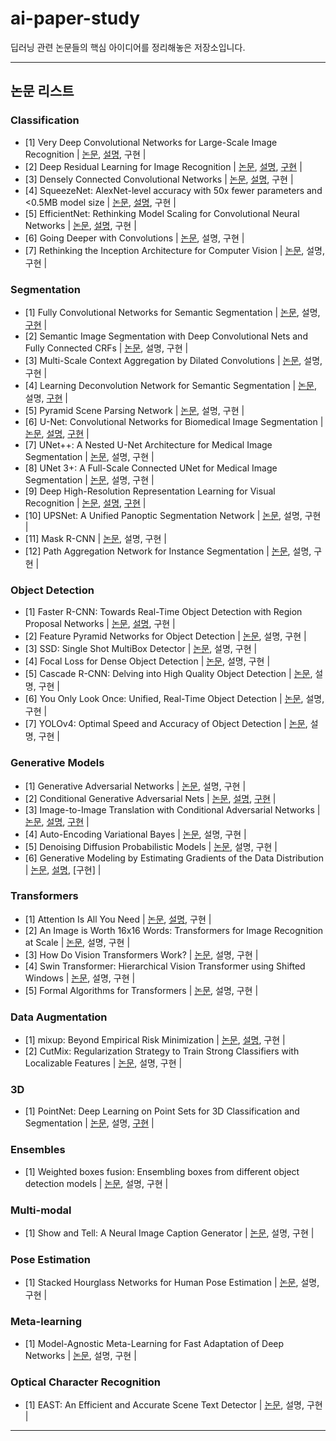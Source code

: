 # ai-paper-study

딥러닝 관련 논문들의 핵심 아이디어를 정리해놓은 저장소입니다.

---

## 논문 리스트

### Classification
- [1] Very Deep Convolutional Networks for Large-Scale Image Recognition | [논문](https://arxiv.org/abs/1409.1556), [설명](https://github.com/sseunghyuns/ai-paper-study/tree/main/Classification#1), 구현 |
- [2] Deep Residual Learning for Image Recognition | [논문](https://arxiv.org/abs/1512.03385), [설명](https://github.com/sseunghyuns/ai-paper-study/tree/main/Classification#2), [구현](https://github.com/sseunghyuns/ai-paper-study/tree/main/Classification/ResNet) |
- [3] Densely Connected Convolutional Networks | [논문](https://arxiv.org/abs/1608.06993), [설명](https://github.com/sseunghyuns/ai-paper-study/tree/main/Classification#3), 구현 |
- [4] SqueezeNet: AlexNet-level accuracy with 50x fewer parameters and <0.5MB model size | [논문](https://arxiv.org/abs/1602.07360), [설명](https://github.com/sseunghyuns/ai-paper-study/tree/main/Classification#4), 구현 |
- [5] EfficientNet: Rethinking Model Scaling for Convolutional Neural Networks | [논문](https://arxiv.org/abs/1905.11946), [설명](https://github.com/sseunghyuns/ai-paper-study/tree/main/Classification#5), 구현 | 
- [6] Going Deeper with Convolutions | [논문](https://arxiv.org/abs/1409.4842), 설명, 구현 | 
- [7] Rethinking the Inception Architecture for Computer Vision | [논문](https://arxiv.org/abs/1512.00567), 설명, 구현 | 

### Segmentation
- [1] Fully Convolutional Networks for Semantic Segmentation | [논문](https://arxiv.org/abs/1411.4038), 설명, [구현](https://github.com/sseunghyuns/ai-paper-study/tree/main/Segmentation/FCN) |
- [2] Semantic Image Segmentation with Deep Convolutional Nets and Fully Connected CRFs | [논문](https://arxiv.org/abs/1412.7062), 설명, 구현 |
- [3] Multi-Scale Context Aggregation by Dilated Convolutions | [논문](https://arxiv.org/abs/1511.07122), 설명, 구현 |
- [4] Learning Deconvolution Network for Semantic Segmentation | [논문](https://arxiv.org/abs/1505.04366), 설명, [구현](https://github.com/sseunghyuns/ai-paper-study/tree/main/Segmentation/DeconvNet) |
- [5] Pyramid Scene Parsing Network | [논문](https://arxiv.org/abs/1612.01105), 설명, 구현 |
- [6] U-Net: Convolutional Networks for Biomedical Image Segmentation | [논문](https://arxiv.org/abs/1505.04597), [설명](#1), [구현](https://github.com/sseunghyuns/ai-paper-study/tree/main/paper_implementations/UNet) |
- [7] UNet++: A Nested U-Net Architecture for Medical Image Segmentation | [논문](https://arxiv.org/abs/1807.10165), 설명, 구현 |
- [8] UNet 3+: A Full-Scale Connected UNet for Medical Image Segmentation | [논문](https://arxiv.org/abs/2004.08790), 설명, 구현 |
- [9] Deep High-Resolution Representation Learning for Visual Recognition | [논문](https://arxiv.org/abs/1908.07919), [설명](#2), [구현](https://github.com/sseunghyuns/ai-paper-study/tree/main/Segmentation/HRNet) |
- [10] UPSNet: A Unified Panoptic Segmentation Network | [논문](https://arxiv.org/abs/1901.03784), 설명, 구현 | 
- [11] Mask R-CNN | [논문](https://arxiv.org/abs/1703.06870), 설명, 구현 |
- [12] Path Aggregation Network for Instance Segmentation | [논문](https://arxiv.org/abs/1803.01534), 설명, 구현 |

### Object Detection
- [1] Faster R-CNN: Towards Real-Time Object Detection with Region Proposal Networks | [논문](https://arxiv.org/abs/1506.01497), [설명](https://github.com/sseunghyuns/ai-paper-study/tree/main/Detection#1), 구현 |
- [2] Feature Pyramid Networks for Object Detection | [논문](https://arxiv.org/abs/1612.03144), 설명, 구현 |
- [3] SSD: Single Shot MultiBox Detector | [논문](https://arxiv.org/abs/1512.02325), 설명, 구현 |
- [4] Focal Loss for Dense Object Detection | [논문](https://arxiv.org/abs/1708.02002), 설명, 구현 |
- [5] Cascade R-CNN: Delving into High Quality Object Detection | [논문](https://arxiv.org/abs/1712.00726), 설명, 구현 |
- [6] You Only Look Once: Unified, Real-Time Object Detection | [논문](https://arxiv.org/abs/1506.02640), 설명, 구현 |
- [7] YOLOv4: Optimal Speed and Accuracy of Object Detection | [논문](https://arxiv.org/abs/2004.10934), 설명, 구현 | 

### Generative Models
- [1] Generative Adversarial Networks | [논문](https://arxiv.org/abs/1406.2661), 설명, 구현 |
- [2] Conditional Generative Adversarial Nets | [논문](https://arxiv.org/abs/1411.1784), [설명](https://github.com/sseunghyuns/ai-paper-study/tree/main/Generative-Models#1), [구현](https://github.com/sseunghyuns/ai-paper-study/tree/main/Generative-Models/cGAN) | 
- [3] Image-to-Image Translation with Conditional Adversarial Networks | [논문](https://arxiv.org/abs/1611.07004), [설명](https://github.com/sseunghyuns/ai-paper-study/tree/main/Generative-Models#2), [구현](https://github.com/sseunghyuns/ai-paper-study/tree/main/Generative-Models/Pix2Pix) | 
- [4] Auto-Encoding Variational Bayes | [논문](https://arxiv.org/abs/1312.6114), 설명, 구현 | 
- [5] Denoising Diffusion Probabilistic Models | [논문](https://arxiv.org/abs/2006.11239), 설명, 구현 |
- [6] Generative Modeling by Estimating Gradients of the Data Distribution | [논문](https://arxiv.org/abs/1907.05600), [설명](https://www.notion.so/Generative-Modeling-by-Estimating-Gradients-of-the-Data-Distribution-62ea88740ca34975a637138cbbb408f4?pvs=4), [구현] |

### Transformers
- [1] Attention Is All You Need | [논문](https://arxiv.org/abs/1706.03762), [설명](https://github.com/sseunghyuns/ai-paper-study/tree/main/Transformers#1), 구현 | 
- [2] An Image is Worth 16x16 Words: Transformers for Image Recognition at Scale | [논문](https://arxiv.org/abs/2010.11929), 설명, 구현 |
- [3] How Do Vision Transformers Work? | [논문](https://arxiv.org/abs/2202.06709), 설명, 구현 | 
- [4] Swin Transformer: Hierarchical Vision Transformer using Shifted Windows | [논문](https://arxiv.org/abs/2103.14030), 설명, 구현 |
- [5] Formal Algorithms for Transformers | [논문](https://arxiv.org/abs/2207.09238), 설명, 구현 |

### Data Augmentation
- [1] mixup: Beyond Empirical Risk Minimization | [논문](https://arxiv.org/abs/1710.09412), [설명](https://github.com/sseunghyuns/ai-paper-study/tree/main/Others#1), 구현 |
- [2] CutMix: Regularization Strategy to Train Strong Classifiers with Localizable Features | [논문](https://arxiv.org/abs/1905.04899), 설명, 구현 | 

### 3D
- [1] PointNet: Deep Learning on Point Sets for 3D Classification and Segmentation | [논문](https://arxiv.org/abs/1612.00593), 설명, [구현](https://github.com/sseunghyuns/ai-paper-study/tree/main/Others/PointNet) |

### Ensembles
- [1] Weighted boxes fusion: Ensembling boxes from different object detection models | [논문](https://arxiv.org/abs/1910.13302), 설명, 구현 |

### Multi-modal
- [1] Show and Tell: A Neural Image Caption Generator | [논문](https://arxiv.org/abs/1411.4555), 설명, 구현 |  

### Pose Estimation
- [1] Stacked Hourglass Networks for Human Pose Estimation | [논문](https://arxiv.org/abs/1603.06937), 설명, 구현 |

### Meta-learning
- [1] Model-Agnostic Meta-Learning for Fast Adaptation of Deep Networks | [논문](https://arxiv.org/abs/1703.03400), 설명, 구현 |

### Optical Character Recognition
- [1] EAST: An Efficient and Accurate Scene Text Detector | [논문](https://arxiv.org/abs/1704.03155), 설명, 구현 |


---
